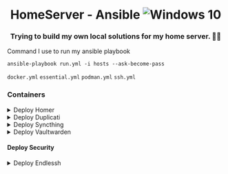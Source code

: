 <p align="center">
  <h1 align="center">HomeServer - Ansible
  <img alt="Windows 10" src="https://external-content.duckduckgo.com/ip3/docs.ansible.com.ico"/></h1>
  <h3 align="center">Trying to build my own local solutions for my home server. 👨‍💻</h3>
</p>

Command I use to run my ansible playbook

`ansible-playbook run.yml -i hosts --ask-become-pass`

`docker.yml`
`essential.yml`
`podman.yml`
`ssh.yml`

### Containers
<details>
  <summary>
    Deploy Homer
  </summary>
    image: 

`docker.io/b4bz/homer`
</details>

<details>
  <summary>
    Deploy Duplicati
  </summary>
image: 

`lscr.io/linuxserver/duplicati:2.0.6`
</details>

<details>
  <summary>
    Deploy Syncthing
  </summary>
image: 

`lscr.io/linuxserver/syncthing`
</details>
 
<details>
  <summary>
    Deploy Vaultwarden
  </summary>
image: 

`docker.io/vaultwarden/server`
</details>

#### Deploy Security
<details>
  <summary>
    Deploy Endlessh
  </summary>
image:

`lscr.io/linuxserver/endlessh`
</details>
